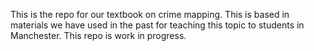 This is the repo for our textbook on crime mapping. This is based in materials we have used in the past for teaching this topic to students in Manchester. This repo is work in progress.
